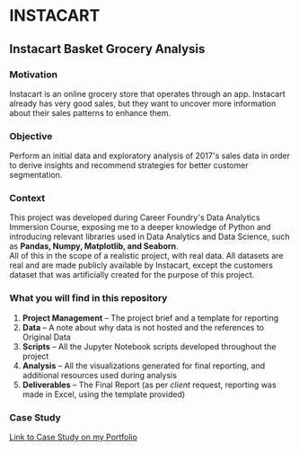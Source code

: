 # INSTACART

## Instacart Basket Grocery Analysis

### Motivation
Instacart is an online grocery store that operates through an app. Instacart already has very good sales, but they want to uncover more information about their sales patterns to enhance them.

### Objective
Perform an initial data and exploratory analysis of 2017's sales data in order to derive insights and recommend strategies for better customer segmentation.

### Context
This project was developed during Career Foundry's Data Analytics Immersion Course, exposing me to a deeper knowledge of Python and introducing relevant libraries used in Data Analytics and Data Science, such as **Pandas, Numpy, Matplotlib, and Seaborn**.  
All of this in the scope of a realistic project, with real data. All datasets are real and are made publicly available by Instacart, except the customers dataset that was artificially created for the purpose of this project.

### What you will find in this repository
1. **Project Management** – The project brief and a template for reporting  
2. **Data** – A note about why data is not hosted and the references to Original Data  
3. **Scripts** – All the Jupyter Notebook scripts developed throughout the project  
4. **Analysis** – All the visualizations generated for final reporting, and additional resources used during analysis  
5. **Deliverables** – The Final Report (as per *client* request, reporting was made in Excel, using the template provided)

### Case Study
[Link to Case Study on my Portfolio](https://nevesfernandes.github.io/instacart.html)
